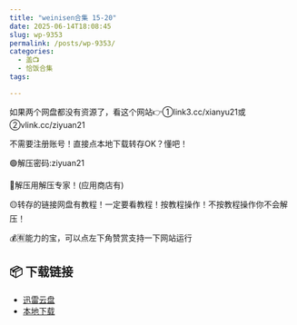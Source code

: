 ```yaml
---
title: "weinisen合集 15-20"
date: 2025-06-14T18:08:45
slug: wp-9353
permalink: /posts/wp-9353/
categories:
  - 盖📺
  - 恰饭合集
tags:

---
```


如果两个网盘都没有资源了，看这个网站👉①link3.cc/xianyu21或②vlink.cc/ziyuan21

不需要注册账号！直接点本地下载转存OK？懂吧！

🟢解压密码:ziyuan21

🔵解压用解压专家！(应用商店有)

🟡转存的链接网盘有教程！一定要看教程！按教程操作！不按教程操作你不会解压！

💰🈶能力的宝，可以点左下角赞赏支持一下网站运行

## 📦 下载链接
- [迅雷云盘](https://blziyuan21.com/pay-download/9353?key=cc0af78bc0&down_id=0)
- [本地下载](https://blziyuan21.com/pay-download/9353?key=cc0af78bc0&down_id=1)

